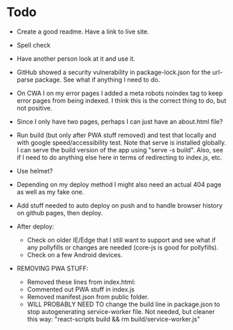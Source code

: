 # Todo

- Create a good readme. Have a link to live site.
- Spell check
- Have another person look at it and use it.


- GitHub showed a security vulnerability in package-lock.json for the url-parse package. See what if anything I need to do.

- On CWA I on my error pages I added a meta robots noindex tag to keep error pages from being indexed. I think this is the correct thing to do, but not positive.

- Since I only have two pages, perhaps I can just have an about.html file?

- Run build (but only after PWA stuff removed) and test that locally and with google speed/accessibility test. Note that serve is installed globally. I can serve the build version of the app using "serve -s build". Also, see if I need to do anything else here in terms of redirecting to index.js, etc.

- Use helmet?
- Depending on my deploy method I might also need an actual 404 page as well as my fake one.

- Add stuff needed to auto deploy on push and to handle browser history on github pages, then deploy.


- After deploy:
  - Check on older IE/Edge that I still want to support and see what if any pollyfills or changes are needed (core-js is good for pollyfills).
  - Check on a few Android devices.

- REMOVING PWA STUFF:
  - Removed these lines from index.html:    <!--
        manifest.json provides metadata used when your web app is added to the
        homescreen on Android. See https://developers.google.com/web/fundamentals/engage-and-retain/web-app-manifest/
      --> <link rel="manifest" href="%PUBLIC_URL%/manifest.json">
  - Commented out PWA stuff in index.js
  - Removed manifest.json from public folder.
  - WILL PROBABLY NEED TO change the build line in package.json to stop autogenerating service-worker file. Not needed, but cleaner this way: "react-scripts build && rm build/service-worker.js"
